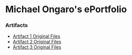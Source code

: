 # Michael Ongaro's ePortfolio

### Artifacts

- [Artifact 1 Original Files]([Artifact%201%20Original%20Files/](https://github.com/michaelongaro/michaelongaro.github.io/tree/main/Artifact%201%20Original%20Files))
- [Artifact 2 Original Files]([Artifact%202%20Original%20Files/](https://github.com/michaelongaro/michaelongaro.github.io/tree/main/Artifact%202%20Original%20Files))
- [Artifact 3 Original Files]([Artifact%203%20Original%20Files/](https://github.com/michaelongaro/michaelongaro.github.io/tree/main/Artifact%203%20Original%20Files))
